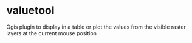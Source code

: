 # valuetool
Qgis plugin to display in a table or plot the values from the visible raster layers at the current mouse position
